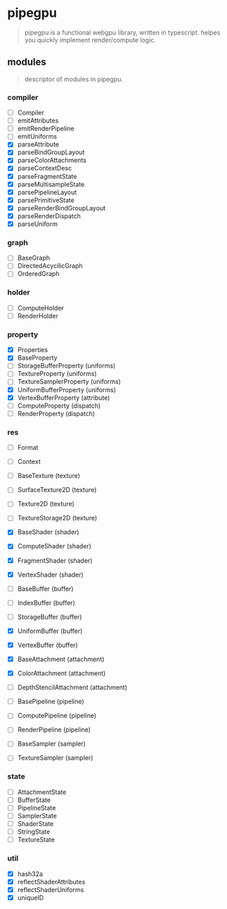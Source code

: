 # pipegpu

> pipegpu is a functional webgpu library, written in typescript. helpes you quickly implement render/compute logic.

## modules
> descriptor of modules in pipegpu.

### compiler
- [ ] Compiler
- [ ] emitAttributes
- [ ] emitRenderPipeline
- [ ] emitUniforms
- [x] parseAttribute
- [x] parseBindGroupLayout
- [x] parseColorAttachments
- [x] parseContextDesc
- [x] parseFragmentState
- [x] parseMultisampleState
- [x] parsePipelineLayout
- [x] parsePrimitiveState
- [x] parseRenderBindGroupLayout
- [x] parseRenderDispatch
- [x] parseUniform

### graph
- [ ] BaseGraph
- [ ] DirectedAcycilicGraph
- [ ] OrderedGraph

### holder
- [ ] ComputeHolder
- [ ] RenderHolder

### property
- [x] Properties
- [x] BaseProperty
- [ ] StorageBufferProperty (uniforms)
- [ ] TextureProperty (uniforms)
- [ ] TextureSamplerProperty (uniforms)
- [x] UniformBufferProperty (uniforms)
- [x] VertexBufferProperty (attribute)
- [ ] ComputeProperty (dispatch)
- [ ] RenderProperty (dispatch)

### res
- [ ] Format
- [ ] Context
- [ ] BaseTexture (texture)
- [ ] SurfaceTexture2D (texture)
- [ ] Texture2D (texture)
- [ ] TextureStorage2D (texture)
- [x] BaseShader (shader)
- [x] ComputeShader (shader)
- [x] FragmentShader (shader)
- [x] VertexShader (shader)
- [ ] BaseBuffer (buffer)
- [ ] IndexBuffer (buffer)
- [ ] StorageBuffer (buffer)
- [x] UniformBuffer (buffer)
- [x] VertexBuffer (buffer)
- [x] BaseAttachment (attachment)
- [x] ColorAttachment (attachment)
- [ ] DepthStencilAttachment (attachment)
- [ ] BasePipeline (pipeline)
- [ ] ComputePipeline (pipeline)
- [ ] RenderPipeline (pipeline)
- [ ] BaseSampler (sampler)
- [ ] TextureSampler (sampler)


### state
- [ ] AttachmentState
- [ ] BufferState
- [ ] PipelineState
- [ ] SamplerState
- [ ] ShaderState
- [ ] StringState
- [ ] TextureState

### util
- [x] hash32a
- [x] reflectShaderAttributes
- [x] reflectShaderUniforms
- [x] uniqueID
